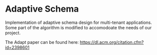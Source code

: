 # Adaptive Schema
Implementation of adaptive schema design for multi-tenant applications. Some part of the algorithm is modified to accomodoate the needs of our project.

The Adapt paper can be found here:
https://dl.acm.org/citation.cfm?id=2398601
